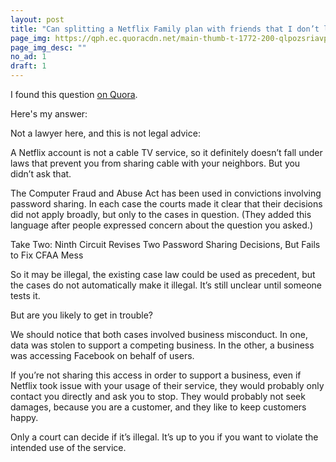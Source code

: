 ```yaml
---
layout: post
title: "Can splitting a Netflix Family plan with friends that I don’t live with be considered a federal crime?"
page_img: https://qph.ec.quoracdn.net/main-thumb-t-1772-200-qlpozsriavpogdpqslonbrkowxgtctgz.jpeg
page_img_desc: ""
no_ad: 1
draft: 1
---
```


I found this question <a href="https://www.quora.com/Can-splitting-a-Netflix-Family-plan-with-friends-that-I-don’t-live-with-be-considered-a-federal-crime/">on Quora</a>.

Here's my answer:

Not a lawyer here, and this is not legal advice:

A Netflix account is not a cable TV service, so it definitely doesn’t fall under laws that prevent you from sharing cable with your neighbors. But you didn’t ask that.

The Computer Fraud and Abuse Act has been used in convictions involving password sharing. In each case the courts made it clear that their decisions did not apply broadly, but only to the cases in question. (They added this language after people expressed concern about the question you asked.)

Take Two: Ninth Circuit Revises Two Password Sharing Decisions, But Fails to Fix CFAA Mess

So it may be illegal, the existing case law could be used as precedent, but the cases do not automatically make it illegal. It’s still unclear until someone tests it.

But are you likely to get in trouble?

We should notice that both cases involved business misconduct. In one, data was stolen to support a competing business. In the other, a business was accessing Facebook on behalf of users.

If you’re not sharing this access in order to support a business, even if Netflix took issue with your usage of their service, they would probably only contact you directly and ask you to stop. They would probably not seek damages, because you are a customer, and they like to keep customers happy.

Only a court can decide if it’s illegal. It’s up to you if you want to violate the intended use of the service.